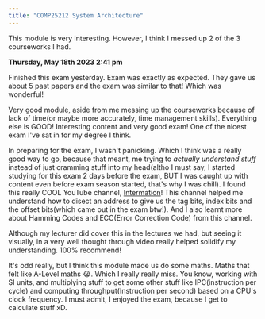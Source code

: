 ```yaml
---
title: "COMP25212 System Architecture"
---
```

This module is very interesting. However, I think I messed up 2 of the 3 courseworks I had.    

**Thursday, May 18th 2023
2:41 pm**

Finished this exam yesterday. Exam was exactly as expected. They gave us about 5 past papers and the exam was similar to that! Which was wonderful!  

Very good module, aside from me messing up the courseworks because of lack of time(or maybe more accurately, time management skills). Everything else is GOOD! Interesting content and very good exam! One of the nicest exam I've sat in for my degree I think.  

In preparing for the exam, I wasn't panicking. Which I think was a really good way to go, because that meant, me trying to *actually understand stuff*  instead of just cramming stuff into my head(altho I must say, I started studying for this exam 2 days before the exam, BUT I was caught up with content even before exam season started, that's why I was chill). I found this really COOL YouTube channel, [Intermation](https://www.youtube.com/@Intermation)! This channel helped me understand how to disect an address to give us the tag bits, index bits and the offset bits(which came out in the exam btw!). And I also learnt more about Hamming Codes and ECC(Error Correction Code) from this channel.  

Although my lecturer did cover this in the lectures we had, but seeing it visually, in a very well thought  through video really helped solidify my understanding. 100% recommend!  

It's odd really, but I think this module made us do some maths. Maths that felt like A-Level maths :sob:. Which I really really miss. You know, working with SI units, and multiplying stuff to get some other stuff like IPC(instruction per cycle) and computing throughput(Instruction per second) based on a CPU's clock frequency. I must admit, I enjoyed the exam, because I get to calculate stuff xD.  
